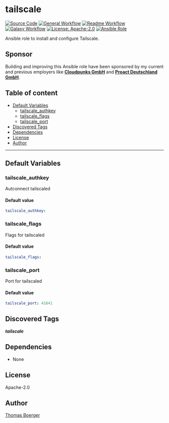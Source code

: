 # tailscale

[![Source Code](https://img.shields.io/badge/github-source%20code-blue?logo=github&logoColor=white)](https://github.com/rolehippie/tailscale) [![General Workflow](https://github.com/rolehippie/tailscale/actions/workflows/general.yml/badge.svg)](https://github.com/rolehippie/tailscale/actions/workflows/general.yml) [![Readme Workflow](https://github.com/rolehippie/tailscale/actions/workflows/readme.yml/badge.svg)](https://github.com/rolehippie/tailscale/actions/workflows/readme.yml) [![Galaxy Workflow](https://github.com/rolehippie/tailscale/actions/workflows/galaxy.yml/badge.svg)](https://github.com/rolehippie/tailscale/actions/workflows/galaxy.yml) [![License: Apache-2.0](https://img.shields.io/github/license/rolehippie/tailscale)](https://github.com/rolehippie/tailscale/blob/master/LICENSE) [![Ansible Role](https://img.shields.io/ansible/role/60955)](https://galaxy.ansible.com/rolehippie/tailscale)

Ansible role to install and configure Tailscale.

## Sponsor

Building and improving this Ansible role have been sponsored by my current and previous employers like **[Cloudpunks GmbH](https://cloudpunks.de)** and **[Proact Deutschland GmbH](https://www.proact.eu)**.

## Table of content

- [Default Variables](#default-variables)
  - [tailscale_authkey](#tailscale_authkey)
  - [tailscale_flags](#tailscale_flags)
  - [tailscale_port](#tailscale_port)
- [Discovered Tags](#discovered-tags)
- [Dependencies](#dependencies)
- [License](#license)
- [Author](#author)

---

## Default Variables

### tailscale_authkey

Autconnect tailscaled

#### Default value

```YAML
tailscale_authkey:
```

### tailscale_flags

Flags for tailscaled

#### Default value

```YAML
tailscale_flags:
```

### tailscale_port

Port for tailscaled

#### Default value

```YAML
tailscale_port: 41641
```

## Discovered Tags

**_tailscale_**


## Dependencies

- None

## License

Apache-2.0

## Author

[Thomas Boerger](https://github.com/tboerger)
